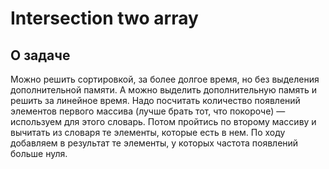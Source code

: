 # Intersection two array

## О задаче
Можно решить сортировкой, за более долгое время, но без выделения дополнительной памяти. А можно выделить дополнительную память и решить за линейное время.
Надо посчитать количество появлений элементов первого массива (лучше брать тот, что покороче) — используем для этого словарь. 
Потом пройтись по второму массиву и вычитать из словаря те элементы, которые есть в нем. По ходу добавляем в результат те элементы, у которых частота появлений больше нуля.